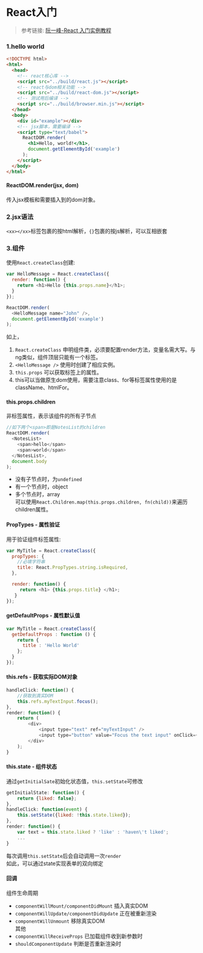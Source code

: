 # React入门
>参考链接: [阮一峰-React 入门实例教程](http://www.ruanyifeng.com/blog/2015/03/react.html)

### 1.hello world
```html
<!DOCTYPE html>
<html>
  <head>
    <!-- react核心库 -->
    <script src="../build/react.js"></script>
    <!-- react与dom相关功能 -->
    <script src="../build/react-dom.js"></script>
    <!-- 测试用后编译 -->
    <script src="../build/browser.min.js"></script>
  </head>
  <body>
    <div id="example"></div>
    <!-- jsx脚本，需要编译 -->
    <script type="text/babel">
      ReactDOM.render(
        <h1>Hello, world!</h1>,
        document.getElementById('example')
      );
    </script>
  </body>
</html>
```

#### ReactDOM.render(jsx, dom)
传入jsx模板和需要插入到的dom对象。

### 2.jsx语法
`<xx></xx>`标签包裹的按html解析，`{}`包裹的按js解析，可以互相嵌套

### 3.组件
使用`React.createClass`创建:  
```js
var HelloMessage = React.createClass({
  render: function() {
    return <h1>Hello {this.props.name}</h1>;
  }
});

ReactDOM.render(
  <HelloMessage name="John" />,
  document.getElementById('example')
);
```
如上，  
1. `React.createClass` 申明组件类，必须要配置render方法，变量名需大写。与ng类似，组件顶层只能有一个标签。    
2. `<HelloMessage />` 使用时创建了相应实例。  
3. `this.props` 可以获取标签上的属性。  
4. this可以当做原生dom使用，需要注意class、for等标签属性使用的是className、htmlFor。  

#### this.props.children
非标签属性，表示该组件的所有子节点
```js
//如下两个<span>即是NotesList的children
ReactDOM.render(
  <NotesList>
    <span>hello</span>
    <span>world</span>
  </NotesList>,
  document.body
);
```
+ 没有子节点时，为`undefined`  
+ 有一个节点时，object  
+ 多个节点时，array  
可以使用`React.Children.map(this.props.children, fn(child))`来遍历children属性。  

#### PropTypes - 属性验证 
用于验证组件标签属性:
```js
var MyTitle = React.createClass({
  propTypes: {
    //必填字符串
    title: React.PropTypes.string.isRequired,
  },

  render: function() {
     return <h1> {this.props.title} </h1>;
   }
});
```

#### getDefaultProps - 属性默认值
```js
var MyTitle = React.createClass({
  getDefaultProps : function () {
    return {
      title : 'Hello World'
    };
  }
});
```

#### this.refs - 获取实际DOM对象
```js
handleClick: function() {
    //获取到真实DOM
    this.refs.myTextInput.focus();
},
render: function() {
    return (
        <div>
            <input type="text" ref="myTextInput" />
            <input type="button" value="Focus the text input" onClick={this.handleClick} />
        </div>
    );
}
```

#### this.state - 组件状态
通过`getInitialSate`初始化状态值，`this.setState`可修改  
```js
getInitialState: function() {
    return {liked: false};
},
handleClick: function(event) {
    this.setState({liked: !this.state.liked});
},
render: function() {
    var text = this.state.liked ? 'like' : 'haven\'t liked';
    ...
}
```
每次调用`this.setState`后会自动调用一次`render`  
如此，可以通过state实现表单的双向绑定  

#### 回调
组件生命周期  
+ `componentWillMount/componentDidMount` 插入真实DOM  
+ `componentWillUpdate/componentDidUpdate` 正在被重新渲染  
+ `componentWillUnmount` 移除真实DOM  
其他  
+ `componentWillReceiveProps` 已加载组件收到新参数时
+ `shouldComponentUpdate` 判断是否重新渲染时  






